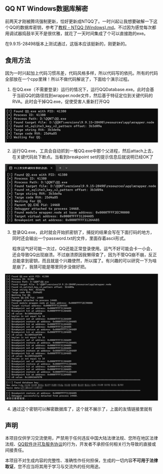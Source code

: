 ## QQ NT Windows数据库解密 

前两天才刚被腾讯强制更新，恰好更新成NTQQ了。一时兴起让我想要破解一下这个QQ的数据库密钥，参考了[教程 - NTQQ (Windows).md](https://github.com/QQBackup/qq-win-db-key/blob/master)。不过因为感觉每次都用调试器捣鼓半天不是很优雅，就花了一天时间集成了个可以直接跑的exe。

在9.9.15-28498版本上测试通过，这版本应该挺新的，刚更新的。

## 食用方法

因为一时兴起加上代码习惯吊差，代码风格多样，所以代码写的依托。所有的代码全部放在一个cpp里辣！所以不做代码解说了，下面给个演示过程。

1. 在QQ.exe（不需要登录）运行的情况下，运行QQDatabase.exe。此时会基于当前QQ的路径找到wrapper.node文件，然后基于特征定位到关键代码的RVA。此时会干掉QQ.exe，促使受害人重新打开QQ

![image-20241023011205996](README.assets/image-20241023011205996.png)

2. 运行QQ.exe，工具会自动抓到一堆QQ.exe中那个父进程，然后attach上去，在关键代码处下断点。当看到breakpoint set的提示信息后就说明已经OK了

![image-20241023011349772](README.assets/image-20241023011349772.png)

3. 登录QQ.exe，此时就会开始抓密钥了，捕捉的结果会写在下面打码的地方，同时还会输出一个password.txt的文件，里面存着ascii形式。

   程序运气好可能一次过，QQ还能正常登录使用。运气不好可能会卡一小会，还会导致QQ出现崩溃。不过崩溃原因我懒得查了，因为不管QQ崩不崩，反正总能拿到密钥，而且就是个兴趣使然，所以摆了。有兴趣的可以研究一下为啥是崩了，我猜可能是哪里同步没做好把。

![image-20241023011715129](README.assets/image-20241023011715129.png)

4. 通过这个密钥可以解密数据库了，这个就不展示了，上面的友情链接里就有

## 声明

本项目仅供学习交流使用，严禁用于任何违反中国大陆法律法规、您所在地区法律法规、[QQ软件许可及服务协议](https://rule.tencent.com/rule/preview/46a15f24-e42c-4cb6-a308-2347139b1201)的行为，开发者不承担任何相关行为导致的直接或间接责任。

本项目不对生成内容的完整性、准确性作任何担保，生成的一切内容**不可用于法律取证**，您不应当将其用于学习与交流外的任何用途。
